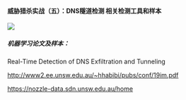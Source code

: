#### 威胁猎杀实战（五）：DNS隧道检测 相关检测工具和样本

![](https://imgur.com/C82pNGG)

##### 机器学习论文及样本：

Real-Time Detection of DNS Exfiltration and Tunneling

http://www2.ee.unsw.edu.au/~hhabibi/pubs/conf/19im.pdf

https://nozzle-data.sdn.unsw.edu.au/home
